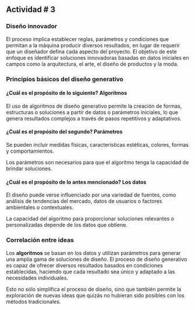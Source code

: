 <!--Enunciado: indaga y define con tus propias palabras qué es el diseño generativo. Identifica al menos tres conceptos clave asociados a esta disciplina (ej. algoritmos, parámetros, datos). Describe cómo estos conceptos se relacionan entre sí.

Recurso: vas a leer sobre los conceptos básicos de diseño generativo en el sitio web del diseñador alemán Patrik Hübner.

Entrega: un breve glosario con la definición de Diseño Generativo y los tres conceptos clave, incluyendo la descripción de su interrelación.-->

## Actividad # 3


### Diseño innovador

El proceso implica establecer reglas, parámetros y condiciones que permitan a la máquina producir diversos resultados, en lugar de requerir que un diseñador defina cada aspecto del proyecto. El objetivo de este enfoque es identificar soluciones innovadoras basadas en datos iniciales en campos como la arquitectura, el arte, el diseño de productos y la moda. 

### Principios básicos del diseño generativo

#### ¿Cuál es el propósito de lo siguiente? **Algoritmos**

El uso de algoritmos de diseño generativo permite la creación de formas, estructuras o soluciones a partir de datos o parámetros iniciales, lo que genera resultados complejos a través de pasos repetitivos y adaptativos. 

#### ¿Cuál es el propósito del segundo? **Parámetros**

Se pueden incluir medidas físicas, características estéticas, colores, formas y comportamientos. 

Los parámetros son necesarios para que el algoritmo tenga la capacidad de brindar soluciones. 

#### ¿Cuál es el propósito de lo antes mencionado? **Los datos**

El diseño puede verse influenciado por una variedad de fuentes, como análisis de tendencias del mercado, datos de usuarios o factores ambientales o contextuales. 

La capacidad del algoritmo para proporcionar soluciones relevantes o personalizadas depende de los datos que obtiene. 

### Correlación entre ideas

Los **algoritmos** se basan en los datos y utilizan parámetros para generar una amplia gama de soluciones de diseño. El proceso de diseño generativo es capaz de ofrecer diversos resultados basados ​​en condiciones establecidas, haciendo que cada resultado sea único y adaptado a las necesidades individuales. 

Esto no sólo simplifica el proceso de diseño, sino que también permite la exploración de nuevas ideas que quizás no hubieran sido posibles con los métodos tradicionales.
